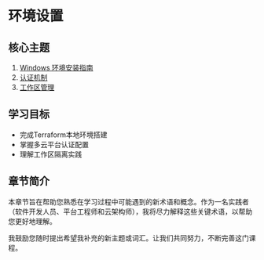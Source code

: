 # 环境设置

## 核心主题
1. [Windows 环境安装指南](Windows环境安装指南.md)
2. [认证机制](认证机制.md)
3. [工作区管理](工作区管理.md)

## 学习目标
- 完成Terraform本地环境搭建
- 掌握多云平台认证配置
- 理解工作区隔离实践

## 章节简介

本章节旨在帮助您熟悉在学习过程中可能遇到的新术语和概念。作为一名实践者（软件开发人员、平台工程师和云架构师），我将尽力解释这些关键术语，以帮助您更好地理解。

我鼓励您随时提出希望我补充的新主题或词汇。让我们共同努力，不断完善这门课程。